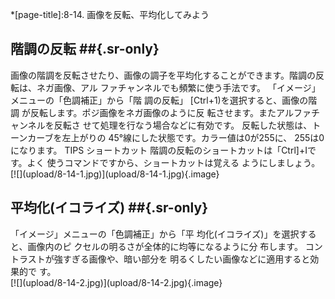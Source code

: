 *[page-title]:8-14. 画像を反転、平均化してみよう

## 階調の反転 ##{.sr-only}
<div markdown="1" class="sr-only">
画像の階調を反転させたり、画像の調子を平均化することができます。階調の反転は、ネガ画像、アル ファチャンネルでも頻繁に使う手法です。
「イメージ」メニューの「色調補正」から「階 調の反転」 [Ctrl+1)を選択すると、画像の階調 が反転します。ポジ画像をネガ画像のように反 転させます。またアルファチャンネルを反転さ せて処理を行なう場合などに有効です。
反転した状態は、トーンカーブを左上がりの 45°線にした状態です。カラー値は0が255に、 255は0になります。
TIPS
ショートカット
階調の反転のショートカットは「Ctrl]+Iです。よく 使うコマンドですから、ショートカットは覚える ようにしましょう。

</div>
<div markdown="1" class="photo-capture">
[![](upload/8-14-1.jpg)](upload/8-14-1.jpg){.image}
</div>

## 平均化(イコライズ) ##{.sr-only}
<div markdown="1" class="sr-only">
「イメージ」メニューの「色調補正」から「平 均化(イコライズ)」を選択すると、画像内のピ クセルの明るさが全体的に均等になるように分 布します。
コントラストが強すぎる画像や、暗い部分を 明るくしたい画像などに適用すると効果的で
す。
</div>
<div markdown="1" class="photo-capture">
[![](upload/8-14-2.jpg)](upload/8-14-2.jpg){.image}
</div>